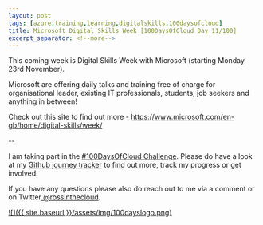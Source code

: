 ```yaml
---
layout: post
tags: [azure,training,learning,digitalskills,100daysofcloud]
title: Microsoft Digital Skills Week [100DaysOfCloud Day 11/100] 
excerpt_separator: <!--more-->
---
```

This coming week is Digital Skills Week with Microsoft (starting Monday 23rd November).

Microsoft are offering daily talks and training free of charge for organisational leader, existing IT professionals, students, job seekers and anything in between!

Check out this site to find out more - <a href="https://www.microsoft.com/en-gb/home/digital-skills/week/" target="_blank">https://www.microsoft.com/en-gb/home/digital-skills/week/</a>

--

I am taking part in the <a href="https://100daysofcloud.com/" target="_blank">#100DaysOfCloud Challenge</a>. Please do have a look at my <a href="https://github.com/rossinthecloud/100DaysOfCloud" target="_blank">Github journey tracker</a> to find out more, track my progress or get involved.

If you have any questions please also do reach out to me via a comment or on Twitter<a href="https://www.twitter.com/rossinthecloud" target="_blank"> @rossinthecloud</a>.

<a href="https://github.com/rossinthecloud/100DaysOfCloud" target="_blank">![]({{ site.baseurl }}/assets/img/100dayslogo.png)</a>

